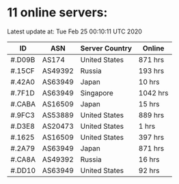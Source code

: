 # 11 online servers:

Latest update at: Tue Feb 25 00:10:11 UTC 2020

| ID | ASN | Server Country | Online |
| -- | --- | -------------- | ------ |
| #.D09B | AS174 | United States | 871 hrs |
| #.15CF | AS49392 | Russia | 193 hrs |
| #.42A0 | AS63949 | Japan | 10 hrs |
| #.7F1D | AS63949 | Singapore | 1042 hrs |
| #.CABA | AS16509 | Japan | 15 hrs |
| #.9FC3 | AS53889 | United States | 889 hrs |
| #.D3E8 | AS20473 | United States | 1 hrs |
| #.1625 | AS16509 | United States | 397 hrs |
| #.2A79 | AS63949 | Japan | 871 hrs |
| #.CA8A | AS49392 | Russia | 16 hrs |
| #.DD10 | AS63949 | United States | 92 hrs |


